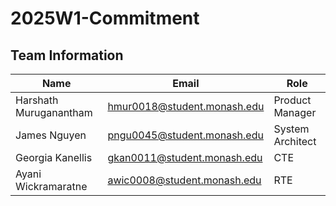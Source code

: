 # 2025W1-Commitment

## Team Information
| Name        | Email       | Role       |
| ----------- | ----------- | ----------- |
| Harshath Muruganantham| hmur0018@student.monash.edu| Product Manager|
| James Nguyen| pngu0045@student.monash.edu| System Architect|
| Georgia Kanellis | gkan0011@student.monash.edu| CTE|
| Ayani Wickramaratne | awic0008@student.monash.edu | RTE |
